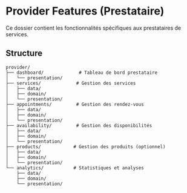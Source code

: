 # Provider Features (Prestataire)

Ce dossier contient les fonctionnalités spécifiques aux prestataires de services.

## Structure

```
provider/
├── dashboard/             # Tableau de bord prestataire
│   └── presentation/
├── services/             # Gestion des services
│   ├── data/
│   ├── domain/
│   └── presentation/
├── appointments/         # Gestion des rendez-vous
│   ├── data/
│   ├── domain/
│   └── presentation/
├── availability/         # Gestion des disponibilités
│   ├── data/
│   ├── domain/
│   └── presentation/
├── products/            # Gestion des produits (optionnel)
│   ├── data/
│   ├── domain/
│   └── presentation/
└── analytics/           # Statistiques et analyses
    ├── data/
    ├── domain/
    └── presentation/
```

